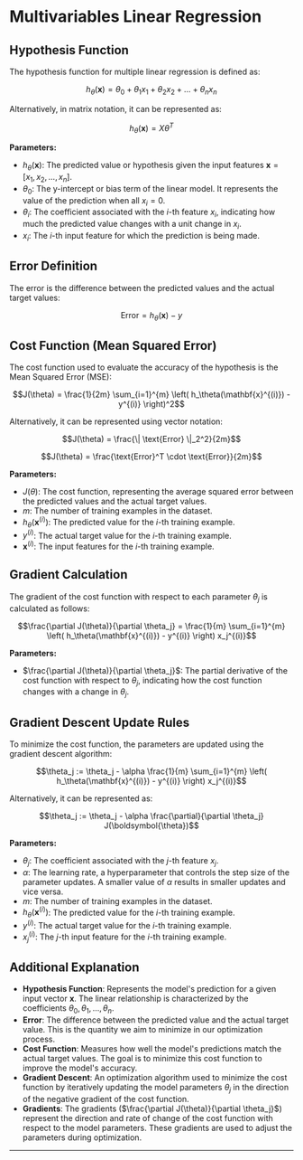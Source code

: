 # Multivariables Linear Regression

## Hypothesis Function
The hypothesis function for multiple linear regression is defined as:

$$h_\theta(\mathbf{x}) = \theta_0 + \theta_1 x_1 + \theta_2 x_2 + \ldots + \theta_n x_n$$

Alternatively, in matrix notation, it can be represented as:

$$h_\theta(\mathbf{x}) = X \theta^T$$

**Parameters:**
- $h_\theta(\mathbf{x})$: The predicted value or hypothesis given the input features $\mathbf{x} = [x_1, x_2, \ldots, x_n]$.
- $\theta_0$: The y-intercept or bias term of the linear model. It represents the value of the prediction when all $x_i = 0$.
- $\theta_i$: The coefficient associated with the $i$-th feature $x_i$, indicating how much the predicted value changes with a unit change in $x_i$.
- $x_i$: The $i$-th input feature for which the prediction is being made.

## Error Definition
The error is the difference between the predicted values and the actual target values:

$$\text{Error} = h_\theta(\mathbf{x}) - y$$

## Cost Function (Mean Squared Error)
The cost function used to evaluate the accuracy of the hypothesis is the Mean Squared Error (MSE):

$$J(\theta) = \frac{1}{2m} \sum_{i=1}^{m} \left( h_\theta(\mathbf{x}^{(i)}) - y^{(i)} \right)^2$$

Alternatively, it can be represented using vector notation:

$$J(\theta) = \frac{\| \text{Error} \|_2^2}{2m}$$

$$J(\theta) = \frac{\text{Error}^T \cdot \text{Error}}{2m}$$

**Parameters:**
- $J(\theta)$: The cost function, representing the average squared error between the predicted values and the actual target values.
- $m$: The number of training examples in the dataset.
- $h_\theta(\mathbf{x}^{(i)})$: The predicted value for the $i$-th training example.
- $y^{(i)}$: The actual target value for the $i$-th training example.
- $\mathbf{x}^{(i)}$: The input features for the $i$-th training example.

## Gradient Calculation

The gradient of the cost function with respect to each parameter $\theta_j$ is calculated as follows:

$$\frac{\partial J(\theta)}{\partial \theta_j} = \frac{1}{m} \sum_{i=1}^{m} \left( h_\theta(\mathbf{x}^{(i)}) - y^{(i)} \right) x_j^{(i)}$$

**Parameters:**
- $\frac{\partial J(\theta)}{\partial \theta_j}$: The partial derivative of the cost function with respect to $\theta_j$, indicating how the cost function changes with a change in $\theta_j$.

## Gradient Descent Update Rules
To minimize the cost function, the parameters are updated using the gradient descent algorithm:

$$\theta_j := \theta_j - \alpha \frac{1}{m} \sum_{i=1}^{m} \left( h_\theta(\mathbf{x}^{(i)}) - y^{(i)} \right) x_j^{(i)}$$

Alternatively, it can be represented as:

$$\theta_j := \theta_j - \alpha \frac{\partial}{\partial \theta_j} J(\boldsymbol{\theta})$$

**Parameters:**
- $\theta_j$: The coefficient associated with the $j$-th feature $x_j$.
- $\alpha$: The learning rate, a hyperparameter that controls the step size of the parameter updates. A smaller value of $\alpha$ results in smaller updates and vice versa.
- $m$: The number of training examples in the dataset.
- $h_\theta(\mathbf{x}^{(i)})$: The predicted value for the $i$-th training example.
- $y^{(i)}$: The actual target value for the $i$-th training example.
- $x_j^{(i)}$: The $j$-th input feature for the $i$-th training example.

## Additional Explanation

- **Hypothesis Function**: Represents the model's prediction for a given input vector $\mathbf{x}$. The linear relationship is characterized by the coefficients $\theta_0, \theta_1, \ldots, \theta_n$.
- **Error**: The difference between the predicted value and the actual target value. This is the quantity we aim to minimize in our optimization process.
- **Cost Function**: Measures how well the model's predictions match the actual target values. The goal is to minimize this cost function to improve the model's accuracy.
- **Gradient Descent**: An optimization algorithm used to minimize the cost function by iteratively updating the model parameters $\theta_j$ in the direction of the negative gradient of the cost function.
- **Gradients**: The gradients ($\frac{\partial J(\theta)}{\partial \theta_j}$) represent the direction and rate of change of the cost function with respect to the model parameters. These gradients are used to adjust the parameters during optimization.

---